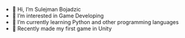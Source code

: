 - 👋 Hi, I’m Sulejman Bojadzic
- 👀 I’m interested in Game Developing 
- 🌱 I’m currently learning Python and other programming languages
- 💭 Recently made my first game in Unity


